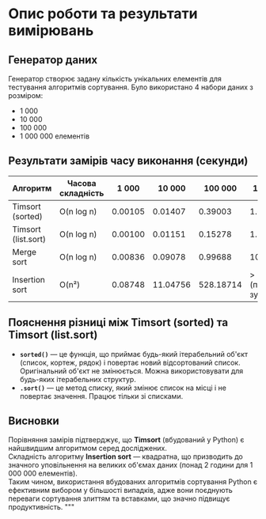 
# Опис роботи та результати вимірювань

## Генератор даних  
Генератор створює задану кількість унікальних елементів для тестування алгоритмів сортування. Було використано 4 набори даних з розміром:  
- 1 000  
- 10 000  
- 100 000  
- 1 000 000 елементів  

## Результати замірів часу виконання (секунди)

| Алгоритм          | Часова складність | 1 000          | 10 000         | 100 000         | 1 000 000       |
|-------------------|-------------------|----------------|----------------|-----------------|-----------------|
| Timsort (sorted)  | O(n log n)        | 0.00105        | 0.01407        | 0.39003         | 1.61431         |
| Timsort (list.sort)| O(n log n)       | 0.00100        | 0.01151        | 0.15278         | 1.37731         |
| Merge sort        | O(n log n)        | 0.00836        | 0.09078        | 0.99688         | 10.97530        |
| Insertion sort    | O(n²)             | 0.08748        | 11.04756       | 528.18714       | > 2 години (примусово зупинено) |

## Пояснення різниці між Timsort (sorted) та Timsort (list.sort)  
- **`sorted()`** — це функція, що приймає будь-який ітерабельний об'єкт (список, кортеж, рядок) і повертає новий відсортований список. Оригінальний об'єкт не змінюється. Можна використовувати для будь-яких ітерабельних структур.  
- **`.sort()`** — це метод списку, який змінює список на місці і не повертає значення. Працює тільки зі списками.  

## Висновки  
Порівняння замірів підтверджує, що **Timsort** (вбудований у Python) є найшвидшим алгоритмом серед досліджених.  
Складність алгоритму **Insertion sort** — квадратна, що призводить до значного уповільнення на великих об'ємах даних (понад 2 години для 1 000 000 елементів).  
Таким чином, використання вбудованих алгоритмів сортування Python є ефективним вибором у більшості випадків, адже вони поєднують переваги сортування злиттям та вставками, що значно підвищує продуктивність.
"""
